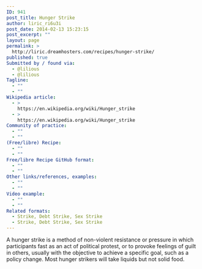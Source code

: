 ```yaml
---
ID: 941
post_title: Hunger Strike
author: liric_ri6u3i
post_date: 2014-02-13 15:23:15
post_excerpt: ""
layout: page
permalink: >
  http://liric.dreamhosters.com/recipes/hunger-strike/
published: true
Submitted by / found via:
  - @lilious
  - @lilious
Tagline:
  - ""
  - ""
Wikipedia article:
  - >
    https://en.wikipedia.org/wiki/Hunger_strike
  - >
    https://en.wikipedia.org/wiki/Hunger_strike
Community of practice:
  - ""
  - ""
(Free/libre) Recipe:
  - ""
  - ""
Free/libre Recipe GitHub format:
  - ""
  - ""
Other links/references, examples:
  - ""
  - ""
Video example:
  - ""
  - ""
Related formats:
  - Strike, Debt Strike, Sex Strike
  - Strike, Debt Strike, Sex Strike
---
```

A hunger strike is a method of non-violent resistance or pressure in which participants fast as an act of political protest, or to provoke feelings of guilt in others, usually with the objective to achieve a specific goal, such as a policy change. Most hunger strikers will take liquids but not solid food.